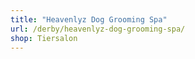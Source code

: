 ```yaml
---
title: "Heavenlyz Dog Grooming Spa"
url: /derby/heavenlyz-dog-grooming-spa/
shop: Tiersalon
---
```

